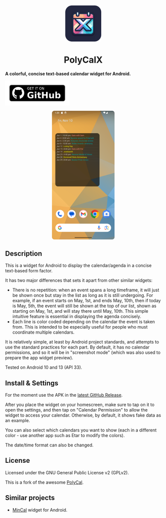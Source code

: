 <p align="center">
<img src="./imported_images/polycalx_icon_readme.png" title="" alt="" width="116">
<h1 align="center">PolyCalX</h1>
<strong align="center">A colorful, concise text-based calendar widget for Android.</strong>
</p>

[<img src="/.github/badge.png" alt="Get it on GitHub" height="80">](https://github.com/lrq3000/PolyCalX/releases/latest)

<p align="middle">
<img title="" src="./imported_images/PolyCalX_screenshot.png" alt="" width="40%">
</p>

## Description
This is a widget for Android to display the calendar/agenda in a concise
text-based form factor.

It has two major differences that sets it apart from other similar widgets:

* There is no repetition: when an event spans a long timeframe, it will just be shown once
  but stay in the list as long as it is still undergoing. For example, if an event
  starts on May, 1st, and ends May, 10th, then if today is May, 5th, the event will still
  be shown at the top of our list, shown as starting on May, 1st, and will stay there
  until May, 10th. This simple intuitive feature is essential in displaying the agenda
  concisely.
* Each line is color coded depending on the calendar the event is taken from.
  This is intended to be especially useful for people who must coordinate multiple calendars.

It is relatively simple, at least by Android project standards, and attempts
to use the standard practices for each part. By default, it has no calendar
permissions, and so it will be in "screenshot mode" (which was also used to
prepare the app widget preview).

Tested on Android 10 and 13 (API 33).

## Install & Settings
For the moment use the APK in the [latest GitHub Release](https://github.com/lrq3000/PolyCalX/releases/latest).

After you place the widget on your homescreen, make sure to tap on it to open the settings, and then tap on "Calendar Permission"
to allow the widget to access your calendar. Otherwise, by default, it shows fake data as an example.

You can also select which calendars you want to show (each in a different color - use another app such as Etar to modify the colors).

The date/time format can also be changed.

## License

Licensed under the GNU General Public License v2 (GPLv2).

This is a fork of the awesome [PolyCal](https://github.com/jasongyorog/PolyCal).

## Similar projects

* [MinCal](https://github.com/mvmike/min-cal-widget) widget for Android.
